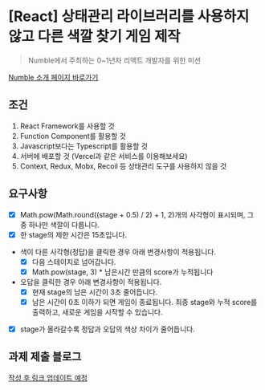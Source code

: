 # [React] 상태관리 라이브러리를 사용하지 않고 다른 색깔 찾기 게임 제작
> Numble에서 주최하는 0~1년차 리액트 개발자를 위한 미션

[Numble 소개 페이지 바로가기](https://www.numble.it/45cee9d3-49ad-4f67-9d2a-14607c2eeba7?fbclid=IwAR1zXOrV9E8GbksogWSZk6ynGYfm16CmOzX11_vKPZrl4xDIlOSrDIp7C7Y#c4eaa8bc4ec1492aa0be0fc9ff04d2e2)

## 조건

1. React Framework를 사용할 것
2. Function Component를 활용할 것
3. Javascript보다는 Typescript를 활용할 것
4. 서버에 배포할 것 (Vercel과 같은 서비스를 이용해보세요)
5. Context, Redux, Mobx, Recoil 등 상태관리 도구를 사용하지 않을 것

## 요구사항

- [x] Math.pow(Math.round((stage + 0.5) / 2) + 1, 2)개의 사각형이 표시되며, 그 중 하나만 색깔이 다릅니다.
- [x] 한 stage의 제한 시간은 15초입니다.
- 색이 다른 사각형(정답)을 클릭한 경우 아래 변경사항이 적용됩니다.
  - [x] 다음 스테이지로 넘어갑니다.
  - [x] Math.pow(stage, 3) \* 남은시간 만큼의 score가 누적됩니다
- 오답을 클릭한 경우 아래 변경사항이 적용됩니다.
  - [x] 현재 stage의 남은 시간이 3초 줄어듭니다.
  - [x] 남은 시간이 0초 이하가 되면 게임이 종료됩니다. 최종 stage와 누적 score를 출력하고, 새로운 게임을 시작할 수 있습니다.
- [x] stage가 올라갈수록 정답과 오답의 색상 차이가 줄어듭니다.

## 과제 제출 블로그

[작성 후 링크 업데이트 예정](/)
